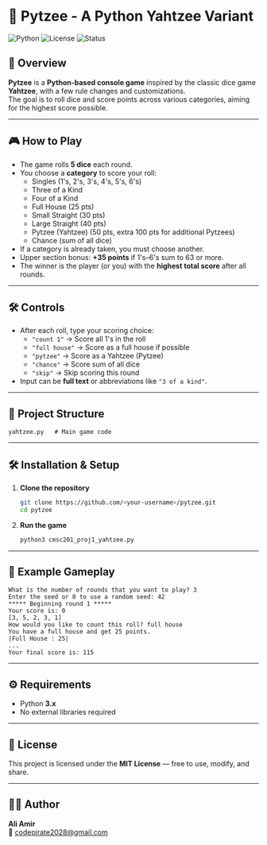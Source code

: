 # 🎲 Pytzee - A Python Yahtzee Variant

![Python](https://img.shields.io/badge/Python-3.x-blue.svg)
![License](https://img.shields.io/badge/License-MIT-green.svg)
![Status](https://img.shields.io/badge/Status-Completed-brightgreen.svg)

## 📌 Overview
**Pytzee** is a **Python-based console game** inspired by the classic dice game **Yahtzee**, with a few rule changes and customizations.  
The goal is to roll dice and score points across various categories, aiming for the highest score possible.

---

## 🎮 How to Play
- The game rolls **5 dice** each round.
- You choose a **category** to score your roll:
  - Singles (1's, 2's, 3's, 4's, 5's, 6's)
  - Three of a Kind
  - Four of a Kind
  - Full House (25 pts)
  - Small Straight (30 pts)
  - Large Straight (40 pts)
  - Pytzee (Yahtzee) (50 pts, extra 100 pts for additional Pytzees)
  - Chance (sum of all dice)
- If a category is already taken, you must choose another.
- Upper section bonus: **+35 points** if 1's–6's sum to 63 or more.
- The winner is the player (or you) with the **highest total score** after all rounds.

---

## 🛠️ Controls
- After each roll, type your scoring choice:
  - `"count 1"` → Score all 1's in the roll
  - `"full house"` → Score as a full house if possible
  - `"pytzee"` → Score as a Yahtzee (Pytzee)
  - `"chance"` → Score sum of all dice
  - `"skip"` → Skip scoring this round
- Input can be **full text** or abbreviations like `"3 of a kind"`.

---

## 📂 Project Structure
```
yahtzee.py   # Main game code
```

---

## 🛠️ Installation & Setup
1. **Clone the repository**
   ```bash
   git clone https://github.com/<your-username>/pytzee.git
   cd pytzee
   ```

2. **Run the game**
   ```bash
   python3 cmsc201_proj1_yahtzee.py
   ```

---

## 📖 Example Gameplay
```plaintext
What is the number of rounds that you want to play? 3
Enter the seed or 0 to use a random seed: 42
***** Beginning round 1 *****
Your score is: 0
[3, 5, 2, 3, 1]
How would you like to count this roll? full house
You have a full house and get 25 points.
|Full House : 25|
...
Your final score is: 115
```

---

## ⚙️ Requirements
- Python **3.x**
- No external libraries required

---

## 📜 License
This project is licensed under the **MIT License** — free to use, modify, and share.

---

## 👨‍💻 Author
**Ali Amir**  
📧 codepirate2028@gmail.com

